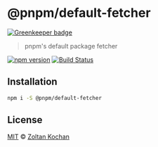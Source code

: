 # @pnpm/default-fetcher

[![Greenkeeper badge](https://badges.greenkeeper.io/pnpm/default-fetcher.svg)](https://greenkeeper.io/)

> pnpm's default package fetcher

<!--@shields('npm', 'travis')-->
[![npm version](https://img.shields.io/npm/v/@pnpm/default-fetcher.svg)](https://www.npmjs.com/package/@pnpm/default-fetcher) [![Build Status](https://img.shields.io/travis/pnpm/default-fetcher/master.svg)](https://travis-ci.org/pnpm/default-fetcher)
<!--/@-->

## Installation

```sh
npm i -S @pnpm/default-fetcher
```

## License

[MIT](./LICENSE) © [Zoltan Kochan](https://www.kochan.io/)
